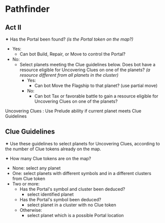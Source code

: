 # Pathfinder

## Act II

✦ Has the Portal been found? *(is the Portal token on the map?)*

- Yes:
	- Can bot Build, Repair, or Move to control the Portal?
- No:
	- Select planets meeting the Clue guidelines below. Does bot have a resource eligible for Uncovering Clues on one of the planets? *(a resource different from all planets in the cluster)*
		- Yes:
			- Can bot Move the Flagship to that planet? (use partial move)
		- No:
			- Can bot Tax or favorable battle to gain a resource eligible for Uncovering Clues on one of the planets?

Uncovering Clues
: Use Prelude ability if current planet meets Clue Guidelines


## Clue Guidelines

✦ Use these guidelines to select planets for Uncovering Clues, according to the number of Clue tokens already on the map.

✦ How many Clue tokens are on the map?

- None: select any planet
- One: select planets with different symbols and in a different clusters from Clue token
- Two or more:
	- Has the Portal's symbol and cluster been deduced?
		- select identified planet
	- Has the Portal's symbol been deduced?
		- select planet in a cluster with no Clue token
	- Otherwise:
		- select planet which is a possible Portal location
